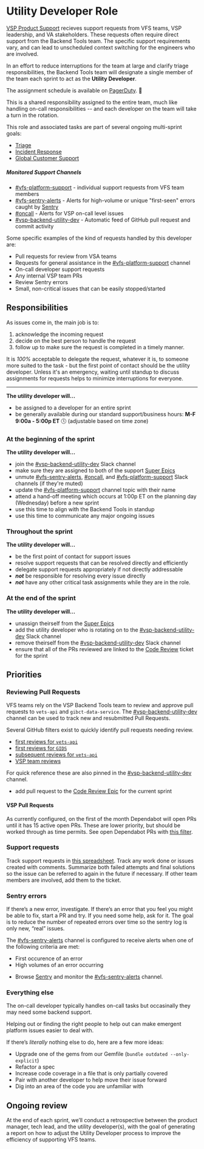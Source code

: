 # Utility Developer Role

[VSP Product Support](https://github.com/department-of-veterans-affairs/va.gov-team/tree/master/teams/vsp/teams/product-dev-support) recieves support requests from VFS teams, VSP leadership, and VA stakeholders. These requests often require direct support from the Backend Tools team. The specific support requirements vary, and can lead to unscheduled context switching for the engineers who are involved.

In an effort to reduce interruptions for the team at large and clarify triage responsibilities, the Backend Tools team will designate a single member of the team each sprint to act as the **Utility Developer**.

The assignment schedule is available on [PagerDuty](https://dsva.pagerduty.com/schedules#PPGUD8L). :link:

This is a shared responsibility assigned to the entire team, much like handling on-call responsibilities -- and each developer on the team will take a turn in the rotation.

This role and associated tasks are part of several ongoing multi-sprint goals:

* [Triage](https://app.zenhub.com/workspaces/vsp-5cedc9cce6e3335dc5a49fc4/issues/department-of-veterans-affairs/va.gov-team/2297)
* [Incident Response](https://app.zenhub.com/workspaces/vsp-5cedc9cce6e3335dc5a49fc4/issues/department-of-veterans-affairs/va.gov-team/1954)
* [Global Customer Support](https://app.zenhub.com/workspaces/vsp-5cedc9cce6e3335dc5a49fc4/issues/department-of-veterans-affairs/va.gov-team/3675)

##### Monitored Support Channels

* [#vfs-platform-support] - individual support requests from VFS team members
* [#vfs-sentry-alerts] - Alerts for high-volume or unique "first-seen" errors caught by [Sentry]
* [#oncall] - Alerts for VSP on-call level issues
* [#vsp-backend-utility-dev] - Automatic feed of GitHub pull request and commit activity

Some specific examples of the kind of requests handled by this developer are:

* Pull requests for review from VSA teams
* Requests for general assistance in the [#vfs-platform-support](https://dsva.slack.com/archives/CBU0KDSB1) channel
* On-call developer support requests
* Any internal VSP team PRs
* Review Sentry errors
* Small, non-critical issues that can be easily stopped/started

## Responsibilities

As issues come in, the main job is to:

1. acknowledge the incoming request
1. decide on the best person to handle the request
1. follow up to make sure the request is completed in a timely manner.

It is *100%* acceptable to delegate the request, whatever it is, to someone more suited to the task - but the first point of contact should be the utility developer. Unless it's an emergency, waiting until standup to discuss assignments for requests helps to minimize interruptions for everyone.

---

**The utility developer will...**

* be assigned to a developer for an entire sprint
* be generally available during our standard support/business hours: **M-F 9:00a - 5:00p ET**  :clock5: (adjustable based on time zone)

### At the beginning of the sprint

**The utility developer will...**

* join the [#vsp-backend-utility-dev] Slack channel
* make sure they are assigned to both of the support [Super Epics]
* unmute [#vfs-sentry-alerts], [#oncall], and [#vfs-platform-support] Slack channels (if they're muted)
* update the [#vfs-platform-support] channel topic with their name
* attend a hand-off meeting which occurs at 1:00p ET on the planning day (Wednesday) before a new sprint
* use this time to align with the Backend Tools in standup
* use this time to communicate any major ongoing issues

### Throughout the sprint

**The utility developer will...**

* be the first point of contact for support issues
* resolve support requests that can be resolved directly and efficiently
* delegate support requests appropriately if not directly addressable
* **_not_** be responsible for resolving every issue directly
* **_not_** have any other critical task assignments while they are in the role.

### At the end of the sprint

**The utility developer will...**

* unassign theirself from the [Super Epics]
* add the utility developer who is rotating on to the [#vsp-backend-utility-dev] Slack channel
* remove theirself from the [#vsp-backend-utility-dev] Slack channel
* ensure that all of the PRs reviewed are linked to the [Code Review][Super Epics] ticket for the sprint


## Priorities

### Reviewing Pull Requests

VFS teams rely on the VSP Backend Tools team to review and approve pull requests to `vets-api` and `gibct-data-service`. The [#vsp-backend-utility-dev] channel can be used to track new and resubmitted Pull Requests.

Several GitHub filters exist to quickly identify pull requests needing review.

- [first reviews for `vets-api`](https://github.com/department-of-veterans-affairs/vets-api/pulls?q=is%3Apr+is%3Aopen+sort%3Aupdated-desc+draft%3Afalse+-label%3AVSP+-label%3ALighthouse+review%3Arequired)
- [first reviews for `GIDS`](https://github.com/department-of-veterans-affairs/gibct-data-service/pulls?utf8=%E2%9C%93&q=is%3Apr+is%3Aopen+draft%3Afalse+review%3Anone+sort%3Aupdated-desc+)
- [subsequent reviews for `vets-api`](https://github.com/department-of-veterans-affairs/vets-api/pulls?q=is%3Apr+is%3Aopen+sort%3Aupdated-desc+label%3A%22Please+Review%22+-label%3Adependencies+-label%3ALighthouse+-label%3AVSP)
- [VSP team reviews](https://github.com/department-of-veterans-affairs/vets-api/pulls?q=is%3Apr+is%3Aopen+sort%3Aupdated-desc+draft%3Afalse+-label%3AVSP+-label%3ALighthouse+review%3Arequired)

For quick reference these are also pinned in the [#vsp-backend-utility-dev] channel.

- add pull request to the [Code Review Epic][Super Epics] for the current sprint

#### VSP Pull Requests

As currently configured, on the first of the month Dependabot will open PRs until it has 15 active open PRs. These are lower priority, but should be worked through as time permits. See open Dependabot PRs with [this filter](https://github.com/department-of-veterans-affairs/vets-api/pulls/app%2Fdependabot-preview).

### Support requests

Track support requests in [this spreadsheet](https://docs.google.com/spreadsheets/d/1bKUfJ6GSRm7_Zal88IkYEiw5md-9L9WRxK51ZNMtt8k/edit#gid=1793382735). Track any work done or issues created with comments. Summarize both failed attempts and final solutions so the issue can be referred to again in the future if necessary. If other team members are involved, add them to the ticket.

### Sentry errors

If there’s a new error, investigate. If there’s an error that you feel you might be able to fix, start a PR and try. If you need some help, ask for it. The goal is to reduce the number of repeated errors over time so the sentry log is only new, “real” issues.

The [#vfs-sentry-alerts] channel is configured to receive alerts when one of the following criteria are met:

* First occurence of an error
* High volumes of an error occurring

- Browse [Sentry](http://sentry.vfs.va.gov/vets-gov/platform-api-production/) and monitor the [#vfs-sentry-alerts] channel.


### Everything else

The on-call developer typically handles on-call tasks but occasinally they may need some backend support.

Helping out or finding the right people to help out can make emergent platform issues easier to deal with.

If there’s *literally* nothing else to do, here are a few more ideas:

* Upgrade one of the gems from our Gemfile (`bundle outdated --only-explicit`)
* Refactor a spec
* Increase code coverage in a file that is only partially covered
* Pair with another developer to help move their issue forward
* Dig into an area of the code you are unfamiliar with

## Ongoing review

At the end of each sprint, we’ll conduct a retrospective between the product manager, tech lead, and the utility developer(s), with the goal of generating a report on how to adjust the Utility Developer process to improve the efficiency of supporting VFS teams.


[#vfs-platform-support]: https://dsva.slack.com/archives/CBU0KDSB1
[#oncall]: https://dsva.slack.com/archives/C30LCU8S3
[#vfs-sentry-alerts]: https://dsva.slack.com/archives/CJTDG22NM
[#vsp-backend-utility-dev]: https://dsva.slack.com/archives/GRN7R3R44
[Super Epics]: https://app.zenhub.com/workspaces/vsp-5cedc9cce6e3335dc5a49fc4/board?labels=tools-be&repos=133843125
[Sentry]: http://sentry.vfs.va.gov/
